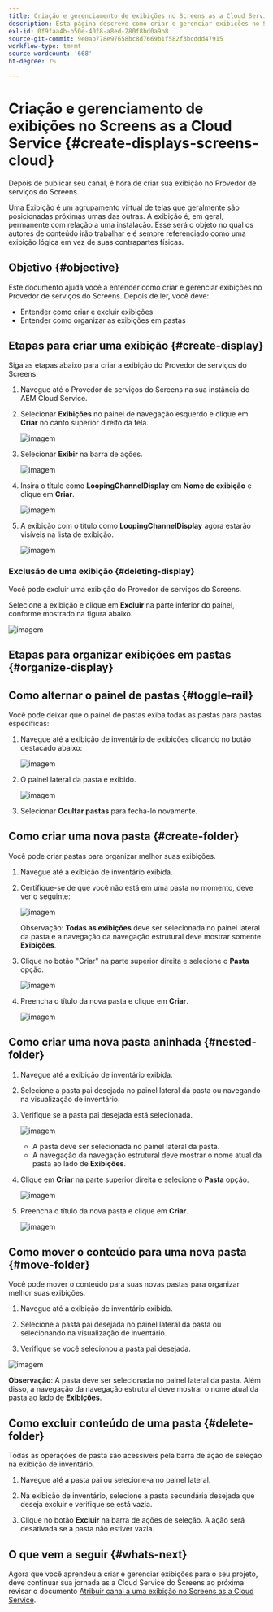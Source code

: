 ```yaml
---
title: Criação e gerenciamento de exibições no Screens as a Cloud Service
description: Esta página descreve como criar e gerenciar exibições no Screens as a Cloud Service.
exl-id: 0f9faa4b-b50e-40f8-a8ed-280f8bd0a9b8
source-git-commit: 9e0ab778e97658bc8d7669b1f582f3bcddd47915
workflow-type: tm+mt
source-wordcount: '668'
ht-degree: 7%

---
```


# Criação e gerenciamento de exibições no Screens as a Cloud Service {#create-displays-screens-cloud}

Depois de publicar seu canal, é hora de criar sua exibição no Provedor de serviços do Screens.

Uma Exibição é um agrupamento virtual de telas que geralmente são posicionadas próximas umas das outras. A exibição é, em geral, permanente com relação a uma instalação. Esse será o objeto no qual os autores de conteúdo irão trabalhar e é sempre referenciado como uma exibição lógica em vez de suas contrapartes físicas.

## Objetivo {#objective}

Este documento ajuda você a entender como criar e gerenciar exibições no Provedor de serviços do Screens. Depois de ler, você deve:

* Entender como criar e excluir exibições
* Entender como organizar as exibições em pastas

## Etapas para criar uma exibição {#create-display}

Siga as etapas abaixo para criar a exibição do Provedor de serviços do Screens:

1. Navegue até o Provedor de serviços do Screens na sua instância do AEM Cloud Service.
1. Selecionar **Exibições** no painel de navegação esquerdo e clique em **Criar** no canto superior direito da tela.

   ![imagem](/help/screens-cloud/assets/display/disp-1.png)

1. Selecionar **Exibir** na barra de ações.

   ![imagem](/help/screens-cloud/assets/display/disp-2.png)

1. Insira o título como **LoopingChannelDisplay** em **Nome de exibição** e clique em **Criar**.

   ![imagem](/help/screens-cloud/assets/display/disp3.png)

1. A exibição com o título como **LoopingChannelDisplay** agora estarão visíveis na lista de exibição.

   ![imagem](/help/screens-cloud/assets/display/disp-4.png)

### Exclusão de uma exibição {#deleting-display}

Você pode excluir uma exibição do Provedor de serviços do Screens.

Selecione a exibição e clique em **Excluir** na parte inferior do painel, conforme mostrado na figura abaixo.

![imagem](/help/screens-cloud/assets/display/disp-5.png)

## Etapas para organizar exibições em pastas {#organize-display}

## Como alternar o painel de pastas {#toggle-rail}

Você pode deixar que o painel de pastas exiba todas as pastas para pastas específicas:

1. Navegue até a exibição de inventário de exibições clicando no botão destacado abaixo:

   ![imagem](/help/screens-cloud/assets/display/display-inventory.png)

1. O painel lateral da pasta é exibido.

   ![imagem](/help/screens-cloud/assets/display/toggle-rail.png)

1. Selecionar **Ocultar pastas** para fechá-lo novamente.

## Como criar uma nova pasta {#create-folder}

Você pode criar pastas para organizar melhor suas exibições.

1. Navegue até a exibição de inventário exibida.
1. Certifique-se de que você não está em uma pasta no momento, deve ver o seguinte:

   ![imagem](/help/screens-cloud/assets/display/verify-view.png)

   Observação: **Todas as exibições** deve ser selecionada no painel lateral da pasta e a navegação da navegação estrutural deve mostrar somente **Exibições**.

1. Clique no botão &quot;Criar&quot; na parte superior direita e selecione o **Pasta** opção.

   ![imagem](/help/screens-cloud/assets/display/Createfolder.png)

1. Preencha o título da nova pasta e clique em **Criar**.

   ![imagem](/help/screens-cloud/assets/display/Createfolder2.png)

## Como criar uma nova pasta aninhada {#nested-folder}

1. Navegue até a exibição de inventário exibida.

1. Selecione a pasta pai desejada no painel lateral da pasta ou navegando na visualização de inventário.
1. Verifique se a pasta pai desejada está selecionada.

   ![imagem](/help/screens-cloud/assets/display/Nestedview.png)

   * A pasta deve ser selecionada no painel lateral da pasta.
   * A navegação da navegação estrutural deve mostrar o nome atual da pasta ao lado de **Exibições**.

1. Clique em  **Criar**  na parte superior direita e selecione o **Pasta** opção.

   ![imagem](/help/screens-cloud/assets/display/Createfolder.png)

1. Preencha o título da nova pasta e clique em **Criar**.

   ![imagem](/help/screens-cloud/assets/display/Createfolder2.png)

## Como mover o conteúdo para uma nova pasta {#move-folder}

Você pode mover o conteúdo para suas novas pastas para organizar melhor suas exibições.

1. Navegue até a exibição de inventário exibida.

1. Selecione a pasta pai desejada no painel lateral da pasta ou selecionando na visualização de inventário.

1. Verifique se você selecionou a pasta pai desejada.

![imagem](/help/screens-cloud/assets/display/movetofolder.png)

**Observação**: A pasta deve ser selecionada no painel lateral da pasta. Além disso, a navegação da navegação estrutural deve mostrar o nome atual da pasta ao lado de **Exibições**.

## Como excluir conteúdo de uma pasta {#delete-folder}

Todas as operações de pasta são acessíveis pela barra de ação de seleção na exibição de inventário.

1. Navegue até a pasta pai ou selecione-a no painel lateral.

1. Na exibição de inventário, selecione a pasta secundária desejada que deseja excluir e verifique se está vazia.

1. Clique no botão **Excluir** na barra de ações de seleção. A ação será desativada se a pasta não estiver vazia.


## O que vem a seguir {#whats-next}

Agora que você aprendeu a criar e gerenciar exibições para o seu projeto, deve continuar sua jornada as a Cloud Service do Screens ao próxima revisar o documento [Atribuir canal a uma exibição no Screens as a Cloud Service](https://experienceleague.adobe.com/docs/experience-manager-cloud-service/screens-as-cloud-service/create-content/assigning-channels-to-display.html?lang=en).
